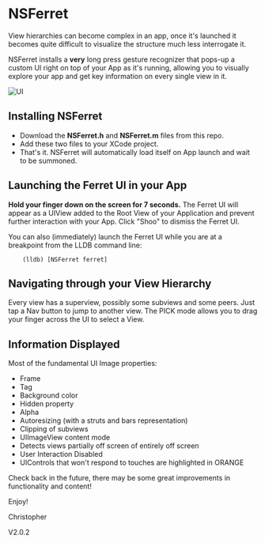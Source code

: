 NSFerret
========

View hierarchies can become complex in an app, once it's launched it becomes quite difficult to visualize the structure much less interrogate it.

NSFerret installs a **very** long press gesture recognizer that pops-up a custom UI right on top of your App as it's running, allowing you to visually explore your app and get key information on every single view in it.

![UI](http://www.deadratgames.com/kdwc/kdwc13/images/screen5.jpg)

Installing NSFerret
-------------------

* Download the **NSFerret.h** and **NSFerret.m** files from this repo. 
* Add these two files to your XCode project.
* That's it. NSFerret will automatically load itself on App launch and wait to be summoned.

Launching the Ferret UI in your App
-----------------------------------

**Hold your finger down on the screen for 7 seconds.** The Ferret UI will appear as a UIView added to the Root View of your Application and prevent further interaction with your App. Click "Shoo" to dismiss the Ferret UI.

You can also (immediately) launch the Ferret UI while you are at a breakpoint from the LLDB command line:

        (lldb) [NSFerret ferret]

Navigating through your View Hierarchy
--------------------------------------

Every view has a superview, possibly some subviews and some peers. Just tap a Nav button to jump to another view.
The PICK mode allows you to drag your finger across the UI to select a View.

Information Displayed
---------------------

Most of the fundamental UI Image properties:

* Frame
* Tag
* Background color
* Hidden property
* Alpha
* Autoresizing (with a struts and bars representation)
* Clipping of subviews
* UIImageView content mode
* Detects views partially off screen of entirely off screen
* User Interaction Disabled
* UIControls that won't respond to touches are highlighted in ORANGE

Check back in the future, there may be some great improvements in functionality and content!

Enjoy!

 Christopher

V2.0.2
